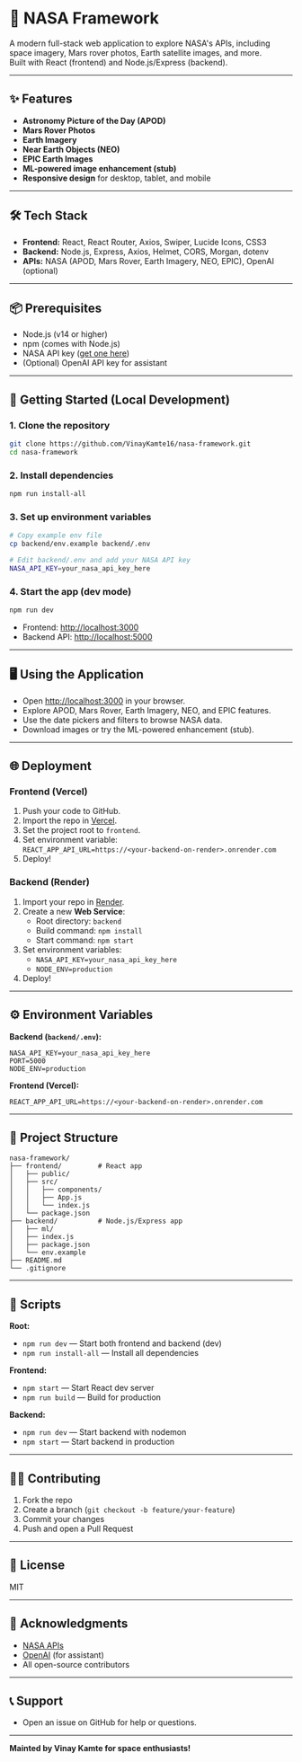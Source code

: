 # 🚀 NASA Framework

A modern full-stack web application to explore NASA's APIs, including space imagery, Mars rover photos, Earth satellite images, and more.  
Built with React (frontend) and Node.js/Express (backend).

---

## ✨ Features

- **Astronomy Picture of the Day (APOD)**
- **Mars Rover Photos**
- **Earth Imagery**
- **Near Earth Objects (NEO)**
- **EPIC Earth Images**
- **ML-powered image enhancement (stub)**
- **Responsive design** for desktop, tablet, and mobile

---

## 🛠️ Tech Stack

- **Frontend:** React, React Router, Axios, Swiper, Lucide Icons, CSS3
- **Backend:** Node.js, Express, Axios, Helmet, CORS, Morgan, dotenv
- **APIs:** NASA (APOD, Mars Rover, Earth Imagery, NEO, EPIC), OpenAI (optional)

---

## 📦 Prerequisites

- Node.js (v14 or higher)
- npm (comes with Node.js)
- NASA API key ([get one here](https://api.nasa.gov/))
- (Optional) OpenAI API key for assistant

---

## 🚀 Getting Started (Local Development)

### 1. **Clone the repository**
```bash
git clone https://github.com/VinayKamte16/nasa-framework.git
cd nasa-framework
```

### 2. **Install dependencies**
```bash
npm run install-all
```

### 3. **Set up environment variables**
```bash
# Copy example env file
cp backend/env.example backend/.env

# Edit backend/.env and add your NASA API key
NASA_API_KEY=your_nasa_api_key_here
```

### 4. **Start the app (dev mode)**
```bash
npm run dev
```
- Frontend: [http://localhost:3000](http://localhost:3000)
- Backend API: [http://localhost:5000](http://localhost:5000)

---

## 🖥️ Using the Application

- Open [http://localhost:3000](http://localhost:3000) in your browser.
- Explore APOD, Mars Rover, Earth Imagery, NEO, and EPIC features.
- Use the date pickers and filters to browse NASA data.
- Download images or try the ML-powered enhancement (stub).

---

## 🌐 Deployment

### **Frontend (Vercel)**
1. Push your code to GitHub.
2. Import the repo in [Vercel](https://vercel.com/).
3. Set the project root to `frontend`.
4. Set environment variable:  
   `REACT_APP_API_URL=https://<your-backend-on-render>.onrender.com`
5. Deploy!

### **Backend (Render)**
1. Import your repo in [Render](https://render.com/).
2. Create a new **Web Service**:
   - Root directory: `backend`
   - Build command: `npm install`
   - Start command: `npm start`
3. Set environment variables:
   - `NASA_API_KEY=your_nasa_api_key_here`
   - `NODE_ENV=production`
4. Deploy!

---

## ⚙️ Environment Variables

**Backend (`backend/.env`):**
```
NASA_API_KEY=your_nasa_api_key_here
PORT=5000
NODE_ENV=production
```

**Frontend (Vercel):**
```
REACT_APP_API_URL=https://<your-backend-on-render>.onrender.com
```

---

## 📁 Project Structure

```
nasa-framework/
├── frontend/         # React app
│   ├── public/
│   ├── src/
│   │   ├── components/
│   │   ├── App.js
│   │   └── index.js
│   └── package.json
├── backend/          # Node.js/Express app
│   ├── ml/
│   ├── index.js
│   ├── package.json
│   └── env.example
├── README.md
└── .gitignore
```

---

## 🔧 Scripts

**Root:**
- `npm run dev` — Start both frontend and backend (dev)
- `npm run install-all` — Install all dependencies

**Frontend:**
- `npm start` — Start React dev server
- `npm run build` — Build for production

**Backend:**
- `npm run dev` — Start backend with nodemon
- `npm start` — Start backend in production

---

## 🧑‍💻 Contributing

1. Fork the repo
2. Create a branch (`git checkout -b feature/your-feature`)
3. Commit your changes
4. Push and open a Pull Request

---

## 📄 License

MIT

---

## 🙏 Acknowledgments

- [NASA APIs](https://api.nasa.gov/)
- [OpenAI](https://openai.com/) (for assistant)
- All open-source contributors

---

## 📞 Support

- Open an issue on GitHub for help or questions.

---

**Mainted by Vinay Kamte for space enthusiasts!** 